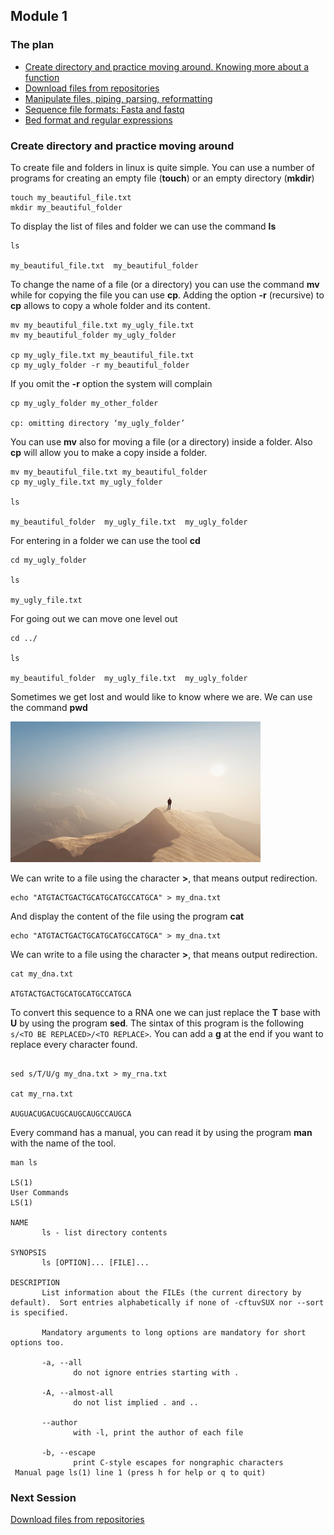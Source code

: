 <h2>Module 1</h2>

<h3>The plan</h3>

* [Create directory and practice moving around. Knowing more about a function](#module1_dir)
* [Download files from repositories](https://biocorecrg.github.io/advanced_linux_2019/download)
* [Manipulate files, piping, parsing, reformatting](https://biocorecrg.github.io/advanced_linux_2019/parsing)
* [Sequence file formats: Fasta and fastq](https://biocorecrg.github.io/advanced_linux_2019/bioformat)
* [Bed format and regular expressions](https://biocorecrg.github.io/advanced_linux_2019/regex)

<a name="module1_dir"></a>
<h3>Create directory and practice moving around</h3>

To create file and folders in linux is quite simple. You can use a number of programs for creating an empty file (**touch**) or an empty directory (**mkdir**)

```{bash}
touch my_beautiful_file.txt
mkdir my_beautiful_folder
```

To display the list of files and folder we can use the command **ls**

```{bash}
ls

my_beautiful_file.txt  my_beautiful_folder
```

To change the name of a file (or a directory) you can use the command **mv** while for copying the file you can use **cp**. Adding the option **-r** (recursive) to **cp** allows to copy a whole folder and its content. 

```{bash}
mv my_beautiful_file.txt my_ugly_file.txt
mv my_beautiful_folder my_ugly_folder

cp my_ugly_file.txt my_beautiful_file.txt
cp my_ugly_folder -r my_beautiful_folder
```
If you omit the **-r** option the system will complain

```{bash}
cp my_ugly_folder my_other_folder

cp: omitting directory ‘my_ugly_folder’
```

You can use **mv** also for moving a file (or a directory) inside a folder. Also **cp** will allow you to make a copy inside a folder.

```{bash}
mv my_beautiful_file.txt my_beautiful_folder
cp my_ugly_file.txt my_ugly_folder

ls

my_beautiful_folder  my_ugly_file.txt  my_ugly_folder
```

For entering in a folder we can use the tool **cd**

```{bash}
cd my_ugly_folder

ls

my_ugly_file.txt
```

For going out we can move one level out 
```{bash}
cd ../

ls

my_beautiful_folder  my_ugly_file.txt  my_ugly_folder
```

Sometimes we get lost and would like to know where we are. We can use the command **pwd**

<img src="pics/lost.jpg" width="400"/>

We can write to a file using the character **>**, that means output redirection.

```{bash}
echo "ATGTACTGACTGCATGCATGCCATGCA" > my_dna.txt
```

And display the content of the file using the program **cat**

```{bash}
echo "ATGTACTGACTGCATGCATGCCATGCA" > my_dna.txt
```

We can write to a file using the character **>**, that means output redirection.

```{bash}
cat my_dna.txt

ATGTACTGACTGCATGCATGCCATGCA
```

To convert this sequence to a RNA one we can just replace the **T** base with **U** by using the program **sed**. The sintax of this program is the following ```s/<TO BE REPLACED>/<TO REPLACE>```. You can add a **g** at the end if you want to replace every character found.

```{bash}

sed s/T/U/g my_dna.txt > my_rna.txt

cat my_rna.txt

AUGUACUGACUGCAUGCAUGCCAUGCA
```

Every command has a manual, you can read it by using the program **man** with the name of the tool.

```{bash}
man ls

LS(1)                                                                   User Commands                                                                  LS(1)

NAME
       ls - list directory contents

SYNOPSIS
       ls [OPTION]... [FILE]...

DESCRIPTION
       List information about the FILEs (the current directory by default).  Sort entries alphabetically if none of -cftuvSUX nor --sort is specified.

       Mandatory arguments to long options are mandatory for short options too.

       -a, --all
              do not ignore entries starting with .

       -A, --almost-all
              do not list implied . and ..

       --author
              with -l, print the author of each file

       -b, --escape
              print C-style escapes for nongraphic characters
 Manual page ls(1) line 1 (press h for help or q to quit)
```

<h3>Next Session</h3>

[Download files from repositories](https://biocorecrg.github.io/advanced_linux_2019/download)


